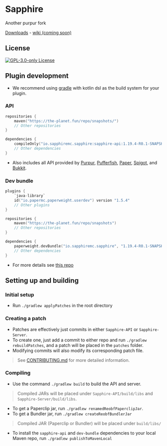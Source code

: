 [downloads]: https://github.com/SapphireMC/Sapphire/releases/
[wiki]: https://github.com/SapphireMC/Sapphire/wiki/

# Sapphire

Another purpur fork

[Downloads][downloads] - [wiki (coming soon)][wiki]

## License
[![GPL-3.0-only License](https://img.shields.io/github/license/SapphireMC/Sapphire?&logo=github)](LICENSE)

## Plugin development

- We recommend using [gradle](https://gradle.org) with kotlin dsl as the build system for your plugin.

### API

```kotlin
repositories {
    maven("https://the-planet.fun/repo/snapshots/")
    // Other repositories
}
```
```kotlin
dependencies {
    compileOnly("io.sapphiremc.sapphire:sapphire-api:1.19.4-R0.1-SNAPSHOT")
    // Other dependencies
}
```

- Also includes all API provided by
  [Purpur](https://github.com/PurpurMC/Purpur),
  [Pufferfish](https://github.com/pufferfish-gg/Pufferfish),
  [Paper](https://github.com/PaperMC/Paper),
  [Spigot](https://hub.spigotmc.org/stash/projects/SPIGOT/repos/spigot), and
  [Bukkit](https://hub.spigotmc.org/stash/projects/SPIGOT/repos/bukkit).

### Dev bundle

```kotlin
plugins {
    `java-library`
    id("io.papermc.paperweight.userdev") version "1.5.4"
    // Other plugins
}
```
```kotlin
repositories {
    maven("https://the-planet.fun/repo/snapshots")
    // Other repositories
}
```
```kotlin
dependencies {
    paperweight.devBundle("io.sapphiremc.sapphire", "1.19.4-R0.1-SNAPSHOT")
    // Other dependencies
}
```

- For more details see [this repo](https://github.com/PaperMC/paperweight-test-plugin)

## Setting up and building

### Initial setup
- Run `./gradlew applyPatches` in the root directory

### Creating a patch
- Patches are effectively just commits in either `Sapphire-API` or `Sapphire-Server`.
- To create one, just add a commit to either repo and run `./gradlew rebuildPatches`, and a patch will be placed in the `patches` folder.
- Modifying commits will also modify its corresponding patch file.

> See [CONTRIBUTING.md](CONTRIBUTING.md) for more detailed information.

### Compiling
- Use the command `./gradlew build` to build the API and server.
> Compiled JARs will be placed under `Sapphire-API/build/libs` and `Sapphire-Server/build/libs`.

- To get a Paperclip jar, run `./gradlew renamedReobfPaperclipJar`.
- To get a Bundler jar, run `./gradlew createReobfBundlerJar`
>Compiled JAR (Paperclip or Bundler) will be placed under `build/libs/`

- To install the `sapphire-api` and `dev-bundle` dependencies to your local Maven repo, run `./gradlew publishToMavenLocal`
